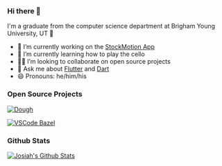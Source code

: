 ### Hi there 👋

I'm a graduate from the computer science department at Brigham Young University, UT 🌆

- 🔭 I’m currently working on the [StockMotion App](https://github.com/StockMotion)
- 🌱 I’m currently learning how to play the cello
- 🧑‍💻 I’m looking to collaborate on open source projects
- 💬 Ask me about [Flutter](https://flutter.dev) and [Dart](https://dart.dev)
- 😄 Pronouns: he/him/his

### Open Source Projects

[![Dough](https://github-readme-stats.vercel.app/api/pin/?username=josiahsrc&repo=dough)](https://github.com/josiahsrc/dough)

[![VSCode Bazel](https://github-readme-stats.vercel.app/api/pin/?username=BYU-Bazel&repo=bazel-ls)](https://github.com/BYU-Bazel/bazel-ls)

### Github Stats

[![Josiah's Github Stats](https://github-readme-stats.vercel.app/api?username=josiahsrc&count_private=true&theme=default&show_icons=true)](https://github.com/josiahsrc)
